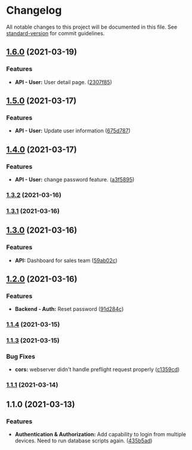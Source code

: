 # Changelog

All notable changes to this project will be documented in this file. See [standard-version](https://github.com/conventional-changelog/standard-version) for commit guidelines.

## [1.6.0](https://github.com/auditt98/VaniCRM/compare/v1.5.0...v1.6.0) (2021-03-19)


### Features

* **API - User:** User detail page. ([2307f85](https://github.com/auditt98/VaniCRM/commit/2307f854efb1b085131c38825383114c7c784002))

## [1.5.0](https://github.com/auditt98/VaniCRM/compare/v1.4.0...v1.5.0) (2021-03-17)


### Features

* **API - User:** Update user information ([675d787](https://github.com/auditt98/VaniCRM/commit/675d787d269932e6a633ddc9b0573618f7be909a))

## [1.4.0](https://github.com/auditt98/VaniCRM/compare/v1.3.2...v1.4.0) (2021-03-17)


### Features

* **API - User:** change password feature. ([a3f5895](https://github.com/auditt98/VaniCRM/commit/a3f5895ca00c5b052f6e3c9c36a24cea9dd623b8))

### [1.3.2](https://github.com/auditt98/VaniCRM/compare/v1.3.1...v1.3.2) (2021-03-16)

### [1.3.1](https://github.com/auditt98/VaniCRM/compare/v1.3.0...v1.3.1) (2021-03-16)

## [1.3.0](https://github.com/auditt98/VaniCRM/compare/v1.2.0...v1.3.0) (2021-03-16)


### Features

* **API:** Dashboard for sales team ([59ab02c](https://github.com/auditt98/VaniCRM/commit/59ab02cd03a8964c60189a681d4b282270844d22))

## [1.2.0](https://github.com/auditt98/VaniCRM/compare/v1.1.4...v1.2.0) (2021-03-16)


### Features

* **Backend - Auth:** Reset password ([91d284c](https://github.com/auditt98/VaniCRM/commit/91d284c7d4d6faaa563e6b167aff45a894f5ed43))

### [1.1.4](https://github.com/auditt98/VaniCRM/compare/v1.1.3...v1.1.4) (2021-03-15)

### [1.1.3](https://github.com/auditt98/VaniCRM/compare/v1.1.2...v1.1.3) (2021-03-15)


### Bug Fixes

* **cors:** webserver didn't handle preflight request properly ([c1359cd](https://github.com/auditt98/VaniCRM/commit/c1359cdcceb40b0245d6cf42df4884f6c370dc0e))

### [1.1.1](https://github.com/auditt98/VaniCRM/compare/v1.1.0...v1.1.1) (2021-03-14)

## 1.1.0 (2021-03-13)


### Features

* **Authentication & Authorization:** Add capability to login from multiple devices. Need to run database scripts again. ([435b5ad](https://github.com/auditt98/VaniCRM/commit/435b5ada8d6af0e9218ad6796ca6ff4b713c2dcf))
